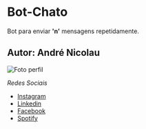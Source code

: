 # Bot-Chato

Bot para enviar **'n'** mensagens repetidamente.

## Autor: **André Nicolau**

![Foto perfil](https://photos.app.goo.gl/cjYbiz4Q7hak1qqb9)

_Redes Sociais_

-   [Instagram](instagram.com/rodinhaass)
-   [Linkedin](https://www.linkedin.com/in/andr%C3%A9-nicolau-56a2a21b0/)
-   [Facebook](https://www.facebook.com/rodinhaass)
-   [Spotify](https://open.spotify.com/user/0xkggemo4tc3eqgmug2danlv2)

